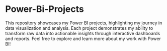 # Power-Bi-Projects
This repository showcases my Power BI projects, highlighting my journey in data visualization and analysis. Each project demonstrates my ability to transform raw data into actionable insights through interactive dashboards and reports.  Feel free to explore and learn more about my work with Power BI!
